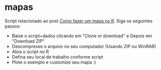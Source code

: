 # mapas
Script relacionado ao post [Como fazer um mapa no R](https://marcoarmello.wordpress.com/2019/03/12/mapa/). Siga os seguintes passos:

* Baixe o script+dados clicando em "Clone or download" e Depois em "Download ZIP"
* Descompresse o arquivo no seu computador (Usando ZIP ou WinRAR)
* Abra o script no R
* Defina seu local de trabalho conforme script
* Plote o exemplo e customize seu mapa :)


